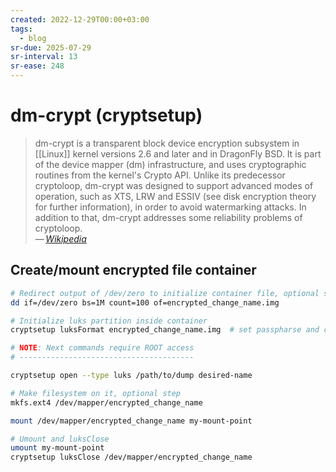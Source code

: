 ```yaml
---
created: 2022-12-29T00:00+03:00
tags:
  - blog
sr-due: 2025-07-29
sr-interval: 13
sr-ease: 248
---
```


# dm-crypt (cryptsetup)

> dm-crypt is a transparent block device encryption subsystem in [[Linux]]
> kernel versions 2.6 and later and in DragonFly BSD. It is part of the device
> mapper (dm) infrastructure, and uses cryptographic routines from the kernel's
> Crypto API. Unlike its predecessor cryptoloop, dm-crypt was designed to
> support advanced modes of operation, such as XTS, LRW and ESSIV (see disk
> encryption theory for further information), in order to avoid watermarking
> attacks. In addition to that, dm-crypt addresses some reliability problems of
> cryptoloop.\
> — <cite>[Wikipedia](https://en.wikipedia.org/wiki/Dm-crypt)</cite>

## Create/mount encrypted file container

```bash
# Redirect output of /dev/zero to initialize container file, optional step
dd if=/dev/zero bs=1M count=100 of=encrypted_change_name.img

# Initialize luks partition inside container
cryptsetup luksFormat encrypted_change_name.img  # set passpharse and conifm it

# NOTE: Next commands require ROOT access
# ---------------------------------------

cryptsetup open --type luks /path/to/dump desired-name

# Make filesystem on it, optional step
mkfs.ext4 /dev/mapper/encrypted_change_name

mount /dev/mapper/encrypted_change_name my-mount-point

# Umount and luksClose
umount my-mount-point
cryptsetup luksClose /dev/mapper/encrypted_change_name
```
